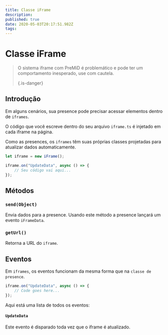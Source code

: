 ```yaml
---
title: Classe iFrame
description:
published: true
date: 2020-05-03T20:17:51.982Z
tags:
---
```


# Classe iFrame
> O sistema iframe com PreMiD é problemático e pode ter um comportamento inesperado, use com cautela. 
> 
> {.is-danger}

## Introdução

Em alguns cenários, sua presence pode precisar acessar elementos dentro de `iframes`.

O código que você escreve dentro do seu arquivo `iframe.ts` é injetado em cada iframe na página.

Como as presences, os `iframes` têm suas próprias classes projetadas para atualizar dados automaticamente.

```typescript
let iframe = new iFrame();

iframe.on("UpdateData", async () => {
    // Seu código vai aqui...
});
```

## Métodos

### `send(Object)`
Envia dados para a presence. Usando este método a presence lançará um evento `iFrameData`.

### `getUrl()`
Retorna a URL do `iframe`.

## Eventos
Em `iframes`, os eventos funcionam da mesma forma que na `classe de presence`.

```typescript
iframe.on("UpdateData", async () => {
    // Code goes here...
});
```

Aqui está uma lista de todos os eventos:

#### `UpdateData`

Este evento é disparado toda vez que o iframe é atualizado.